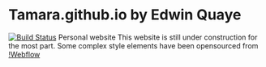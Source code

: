 # Tamara.github.io by Edwin Quaye
[![Build Status](https://travis-ci.org/travis-ci/travis-web.svg?branch=greenkeeper%2Fember-cli-3.8.0)](https://travis-ci.org/travis-ci/travis-web)
Personal website
This website is still under construction for the most part.
Some complex style elements have been opensourced from [!Webflow](https://webflow.com/templates/html)
